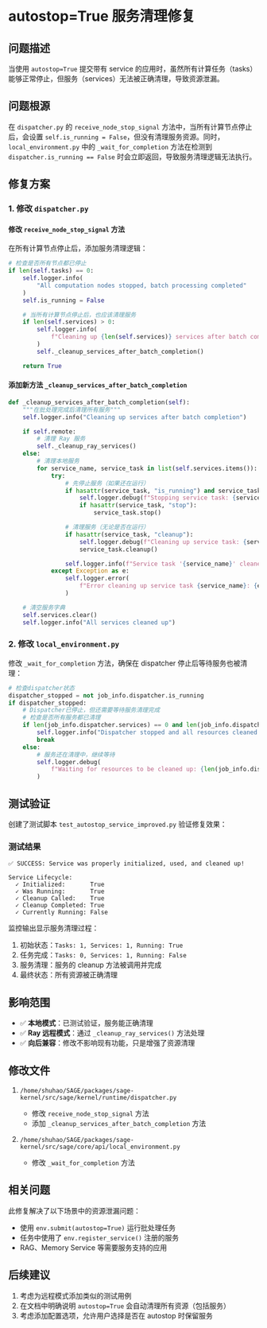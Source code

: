 # autostop=True 服务清理修复

## 问题描述

当使用 `autostop=True` 提交带有 service 的应用时，虽然所有计算任务（tasks）能够正常停止，但服务（services）无法被正确清理，导致资源泄漏。

## 问题根源

在 `dispatcher.py` 的 `receive_node_stop_signal` 方法中，当所有计算节点停止后，会设置 `self.is_running = False`，但没有清理服务资源。同时，`local_environment.py` 中的 `_wait_for_completion` 方法在检测到 `dispatcher.is_running == False` 时会立即返回，导致服务清理逻辑无法执行。

## 修复方案

### 1. 修改 `dispatcher.py`

#### 修改 `receive_node_stop_signal` 方法
在所有计算节点停止后，添加服务清理逻辑：

```python
# 检查是否所有节点都已停止
if len(self.tasks) == 0:
    self.logger.info(
        "All computation nodes stopped, batch processing completed"
    )
    self.is_running = False

    # 当所有计算节点停止后，也应该清理服务
    if len(self.services) > 0:
        self.logger.info(
            f"Cleaning up {len(self.services)} services after batch completion"
        )
        self._cleanup_services_after_batch_completion()

    return True
```

#### 添加新方法 `_cleanup_services_after_batch_completion`
```python
def _cleanup_services_after_batch_completion(self):
    """在批处理完成后清理所有服务"""
    self.logger.info("Cleaning up services after batch completion")

    if self.remote:
        # 清理 Ray 服务
        self._cleanup_ray_services()
    else:
        # 清理本地服务
        for service_name, service_task in list(self.services.items()):
            try:
                # 先停止服务（如果还在运行）
                if hasattr(service_task, "is_running") and service_task.is_running:
                    self.logger.debug(f"Stopping service task: {service_name}")
                    if hasattr(service_task, "stop"):
                        service_task.stop()

                # 清理服务（无论是否在运行）
                if hasattr(service_task, "cleanup"):
                    self.logger.debug(f"Cleaning up service task: {service_name}")
                    service_task.cleanup()

                self.logger.info(f"Service task '{service_name}' cleaned up successfully")
            except Exception as e:
                self.logger.error(
                    f"Error cleaning up service task {service_name}: {e}"
                )

    # 清空服务字典
    self.services.clear()
    self.logger.info("All services cleaned up")
```

### 2. 修改 `local_environment.py`

修改 `_wait_for_completion` 方法，确保在 dispatcher 停止后等待服务也被清理：

```python
# 检查dispatcher状态
dispatcher_stopped = not job_info.dispatcher.is_running
if dispatcher_stopped:
    # Dispatcher已停止，但还需要等待服务清理完成
    # 检查是否所有服务都已清理
    if len(job_info.dispatcher.services) == 0 and len(job_info.dispatcher.tasks) == 0:
        self.logger.info("Dispatcher stopped and all resources cleaned up, batch processing completed")
        break
    else:
        # 服务还在清理中，继续等待
        self.logger.debug(
            f"Waiting for resources to be cleaned up: {len(job_info.dispatcher.tasks)} tasks, {len(job_info.dispatcher.services)} services"
        )
```

## 测试验证

创建了测试脚本 `test_autostop_service_improved.py` 验证修复效果：

### 测试结果
```
✅ SUCCESS: Service was properly initialized, used, and cleaned up!

Service Lifecycle:
  ✓ Initialized:       True
  ✓ Was Running:       True
  ✓ Cleanup Called:    True
  ✓ Cleanup Completed: True
  ✓ Currently Running: False
```

监控输出显示服务清理过程：
1. 初始状态：`Tasks: 1, Services: 1, Running: True`
2. 任务完成：`Tasks: 0, Services: 1, Running: False`
3. 服务清理：服务的 cleanup 方法被调用并完成
4. 最终状态：所有资源被正确清理

## 影响范围

- ✅ **本地模式**：已测试验证，服务能正确清理
- ✅ **Ray 远程模式**：通过 `_cleanup_ray_services()` 方法处理
- ✅ **向后兼容**：修改不影响现有功能，只是增强了资源清理

## 修改文件

1. `/home/shuhao/SAGE/packages/sage-kernel/src/sage/kernel/runtime/dispatcher.py`
   - 修改 `receive_node_stop_signal` 方法
   - 添加 `_cleanup_services_after_batch_completion` 方法

2. `/home/shuhao/SAGE/packages/sage-kernel/src/sage/core/api/local_environment.py`
   - 修改 `_wait_for_completion` 方法

## 相关问题

此修复解决了以下场景中的资源泄漏问题：
- 使用 `env.submit(autostop=True)` 运行批处理任务
- 任务中使用了 `env.register_service()` 注册的服务
- RAG、Memory Service 等需要服务支持的应用

## 后续建议

1. 考虑为远程模式添加类似的测试用例
2. 在文档中明确说明 `autostop=True` 会自动清理所有资源（包括服务）
3. 考虑添加配置选项，允许用户选择是否在 autostop 时保留服务
